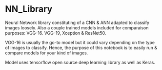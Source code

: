 # NN_Library
Neural Network library constituting of a CNN &amp; ANN adapted to classify images loosely.
Also a couple trained models included for comparaison purposes: VGG-16. VGG-19, Xception & ResNet50.

VGG-16 is usually the go-to model but it could vary depending on the type of images to classify.
Hence, the purpose of this notebook is to easily run & compare models for your kind of images.

Model uses tensorflow open source deep learning library as well as Keras.
